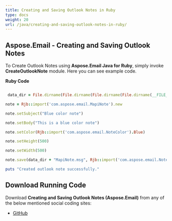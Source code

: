```yaml
---
title: Creating and Saving Outlook Notes in Ruby
type: docs
weight: 20
url: /java/creating-and-saving-outlook-notes-in-ruby/
---
```


## **Aspose.Email - Creating and Saving Outlook Notes**
To Create Outlook Notes using **Aspose.Email Java for Ruby**, simply invoke **CreateOutlookNote** module. Here you can see example code.

**Ruby Code**

``` ruby

 data_dir = File.dirname(File.dirname(File.dirname(File.dirname(__FILE__)))) + '/data/'

note = Rjb::import('com.aspose.email.MapiNote').new

note.setSubject("Blue color note")

note.setBody("This is a blue color note")

note.setColor(Rjb::import('com.aspose.email.NoteColor').Blue)

note.setHeight(500)

note.setWidth(500)

note.save(data_dir + "MapiNote.msg", Rjb::import('com.aspose.email.NoteSaveFormat').Msg)

puts "Created outlook note successfully."

```
## **Download Running Code**
Download **Creating and Saving Outlook Notes (Aspose.Email)** from any of the below mentioned social coding sites:

- [GitHub](https://github.com/aspose-email/Aspose.Email-for-Java/blob/master/Plugins/Aspose_Email_Java_for_Ruby/lib/asposeemailjava/Outlook/createoutlooknote.rb)
